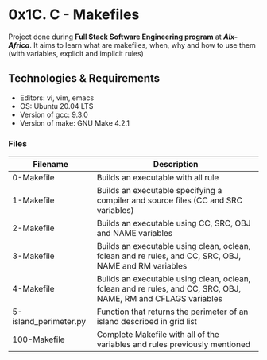 # **0x1C. C - Makefiles**

Project done during **Full Stack Software Engineering program** at ***Alx-Africa***. It aims to learn what are makefiles, when, why and how to use them (with variables, explicit and implicit rules)

## **Technologies & Requirements**
- Editors: vi, vim, emacs
- OS: Ubuntu 20.04 LTS
- Version of gcc: 9.3.0
- Version of make: GNU Make 4.2.1

### **Files**


|Filename|	Description|
|---------|-----------------|
|0-Makefile|	Builds an executable with all rule
|1-Makefile|	Builds an executable specifying a compiler and source files (CC and SRC variables)
|2-Makefile|	Builds an executable using CC, SRC, OBJ and NAME variables
|3-Makefile|	Builds an executable using clean, oclean, fclean and re rules, and CC, SRC, OBJ, NAME and RM variables
|4-Makefile|	Builds an executable using clean, oclean, fclean and re rules, and CC, SRC, OBJ, NAME, RM and CFLAGS variables
|5-island_perimeter.py|	Function that returns the perimeter of an island described in grid list
|100-Makefile|	Complete Makefile with all of the variables and rules previously mentioned
